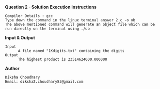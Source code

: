 **Question 2 - Solution**
**Execution Instructions**

    Compiler Details : gcc
    Type down the command in the linux terminal answer_2.c -o ob
    The above mentioned command will generate an object file which can be run directly on the terminal using ./ob

**Input & Output**

    Input
          A file named "1Kdigits.txt" containing the digits
    Output
          The highest product is 23514624000.000000

**Author**

    Diksha Choudhary
    Email: diksha2.choudhary83@gmail.com
